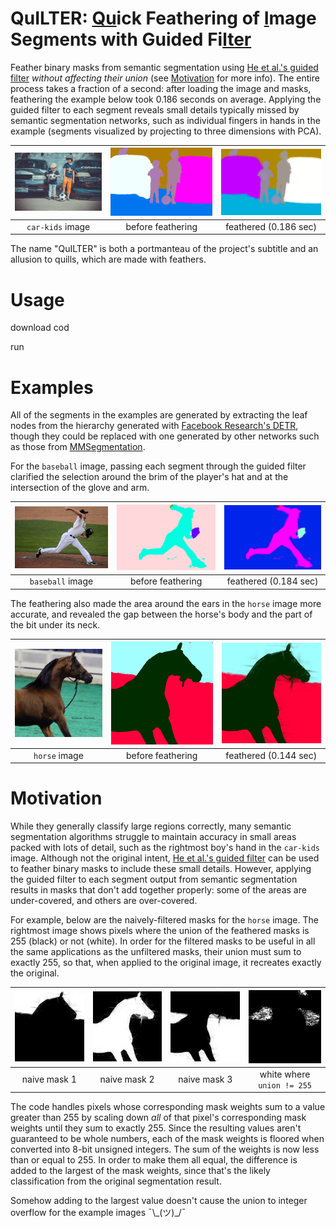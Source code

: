 # QuILTER: <u>Qu</u>ick Feathering of <u>I</u>mage Segments with Guided Fi<u>lter</u>

Feather binary masks from semantic segmentation using [He et al.'s guided filter](http://kaiminghe.com/publications/eccv10guidedfilter.pdf) _without affecting their union_ (see [Motivation](#motivation) for more info). The entire process takes a fraction of a second: after loading the image and masks, feathering the example below took 0.186 seconds on average. Applying the guided filter to each segment reveals small details typically missed by semantic segmentation networks, such as individual fingers in hands in the example (segments visualized by projecting to three dimensions with PCA).

| ![](images/car-kids/car-kids.png) | ![](images/car-kids/before/pca.png) | ![](images/car-kids/after/pca.png) |
| :-------------------------------: | :---------------------------------: | :--------------------------------: |
|         `car-kids` image          |          before feathering          |       feathered (0.186 sec)        |

The name "QuILTER" is both a portmanteau of the project's subtitle and an allusion to quills, which are made with feathers.

# Usage

download cod

run

# Examples

All of the segments in the examples are generated by extracting the leaf nodes from the hierarchy generated with [Facebook Research's DETR](https://github.com/facebookresearch/detr), though they could be replaced with one generated by other networks such as those from [MMSegmentation](https://github.com/open-mmlab/mmsegmentation).

For the `baseball` image, passing each segment through the guided filter clarified the selection around the brim of the player's hat and at the intersection of the glove and arm.

| ![](images/baseball/baseball.png) | ![](images/baseball/before/pca.png) | ![](images/baseball/after/pca.png) |
| :-------------------------------: | :---------------------------------: | :--------------------------------: |
|         `baseball` image          |          before feathering          |       feathered (0.184 sec)        |

The feathering also made the area around the ears in the `horse` image more accurate, and revealed the gap between the horse's body and the part of the bit under its neck.

| ![](images/horse/horse.png) | ![](images/horse/before/pca.png) | ![](images/horse/after/pca.png) |
| :-------------------------: | :------------------------------: | :-----------------------------: |
|        `horse` image        |        before feathering         |      feathered (0.144 sec)      |

# Motivation

While they generally classify large regions correctly, many semantic segmentation algorithms struggle to maintain accuracy in small areas packed with lots of detail, such as the rightmost boy's hand in the `car-kids` image. Although not the original intent, [He et al.'s guided filter](http://kaiminghe.com/publications/eccv10guidedfilter.pdf) can be used to feather binary masks to include these small details. However, applying the guided filter to each segment output from semantic segmentation results in masks that don't add together properly: some of the areas are under-covered, and others are over-covered.

For example, below are the naively-filtered masks for the `horse` image. The rightmost image shows pixels where the union of the feathered masks is 255 (black) or not (white). In order for the filtered masks to be useful in all the same applications as the unfiltered masks, their union must sum to exactly 255, so that, when applied to the original image, it recreates exactly the original.

| ![](images/misc/bad-1.png) | ![](images/misc/bad-2.png) | ![](images/misc/bad-3.png) | ![](images/misc/bad-union.png) |
| :------------------------: | :------------------------: | :------------------------: | :----------------------------: |
|        naive mask 1        |        naive mask 2        |        naive mask 3        |   white where `union != 255`   |

The code handles pixels whose corresponding mask weights sum to a value greater than 255 by scaling down _all_ of that pixel's corresponding mask weights until they sum to exactly 255. Since the resulting values aren't guaranteed to be whole numbers, each of the mask weights is floored when converted into 8-bit unsigned integers. The sum of the weights is now less than or equal to 255. In order to make them all equal, the difference is added to the largest of the mask weights, since that's the likely classification from the original segmentation result.

Somehow adding to the largest value doesn't cause the union to integer overflow for the example images ¯\\\_(ツ)\_/¯

